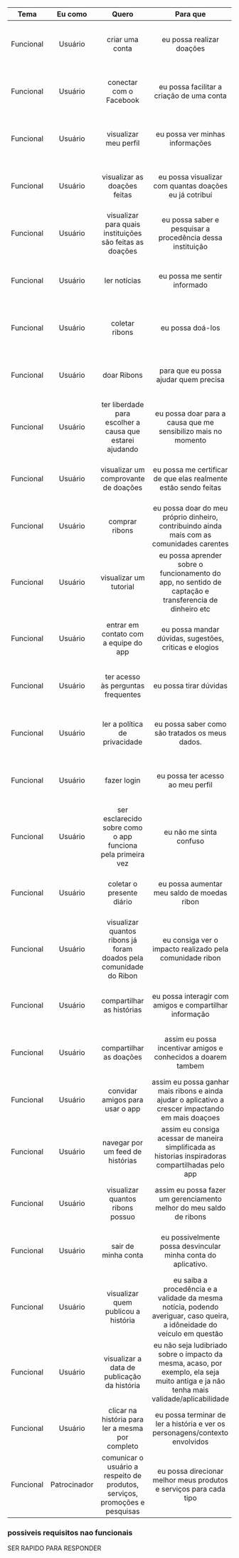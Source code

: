 | Tema | Eu como | Quero | Para que | Notas | Prioridade | Status | ID Rastro | Rastro |
| :--: | :--: | :--: | :--: | :--: | :--: | :--: | :--: | :--: |
| Funcional | Usuário | criar uma conta | eu possa realizar doações | - | Must | {done, in progress, not coded yet*(?), to do} | RFOAP01 | Observação e Análise de Protocolo | RF1 | MoSCoW |
| Funcional | Usuário | conectar com o Facebook | eu possa facilitar a criação de uma conta | - | Should | {done, in progress, not coded yet*(?), to do} | RFOAP02 | Observação e Análise de Protocolo | RF2 | MoSCoW |
| Funcional | Usuário | visualizar meu perfil | eu possa ver minhas informações | - | Should | {done, in progress, not coded yet*(?), to do} | RFOAP10 | Observação e Análise de Protocolo | RF3 | MoSCoW |
| Funcional | Usuário | visualizar as doações feitas | eu possa visualizar com quantas doações eu já cotribuí | - | Must | {done, in progress, not coded yet*(?), to do} | RFOAP11, RFST05 | Observação e Análise de Protocolo, Storytelling | RF4 | MoSCoW |
| Funcional | Usuário | visualizar para quais instituições são feitas as doações | eu possa saber e pesquisar a procedência dessa instituição | - | Could | {done, in progress, not coded yet*(?), to do} | RFOAP12 | Observação e Análise de Protocolo | RF5 | MoSCoW |
| Funcional | Usuário | ler notícias | eu possa me sentir informado | - | Must | {done, in progress, not coded yet*(?), to do} | RFOAP05 | Observação e Análise de Protocolo | RF6 | MoSCoW |
| Funcional | Usuário | coletar ribons | eu possa doá-los | - | Must | {done, in progress, not coded yet*(?), to do} | RFOAP06, RFST07 | Observação e Análise de Protocolo, Storytelling | RF7 | MoSCoW |
| Funcional | Usuário | doar Ribons | para que eu possa ajudar quem precisa | - | Must | {done, in progress, not coded yet*(?), to do} | RFOAP07, RFST08 | Observação e Análise de Protocolo, Storytelling | RF8 | MoSCoW |
| Funcional | Usuário | ter liberdade para escolher a causa que estarei ajudando | eu possa doar para a causa que me sensibilizo mais no momento | - | Must | {done, in progress, not coded yet*(?), to do} | RFOAP08 | Observação e Análise de Protocolo | RF9 | MoSCoW |
| Funcional | Usuário | visualizar um comprovante de doações | eu possa me certificar de que elas realmente estão sendo feitas | - | Should | {done, in progress, not coded yet*(?), to do} | RFOAP09, RFST10 | Observação e Análise de Protocolo, Storytelling | RF10 | MoSCoW |
| Funcional | Usuário | comprar ribons | eu possa doar do meu próprio dinheiro, contribuindo ainda mais com as comunidades carentes | - | Must | {done, in progress, not coded yet*(?), to do} | RFOAP13, RFST09 | Observação e Análise de Protocolo, Storytelling | RF11 | MoSCoW |
| Funcional | Usuário | visualizar um tutorial | eu possa aprender sobre o funcionamento do app, no sentido de captação e transferencia de dinheiro etc | - | Could | {done, in progress, not coded yet*(?), to do} | RFOAP04 | Observação e Análise de Protocolo | RF12 | MoSCoW |
| Funcional | Usuário | entrar em contato com a equipe do app | eu possa mandar dúvidas, sugestões, criticas e elogios | - | Would | {done, in progress, not coded yet*(?), to do} | RFOAP14 | Observação e Análise de Protocolo | RF13 | MoSCoW |
| Funcional | Usuário | ter acesso às perguntas frequentes | eu possa tirar dúvidas | - | Could | {done, in progress, not coded yet*(?), to do} | RFOAP15 | Observação e Análise de Protocolo | RF14 | MoSCoW |
| Funcional | Usuário | ler a política de privacidade | eu possa saber como são tratados os meus dados. | - | Must | {done, in progress, not coded yet*(?), to do} | RFOAP16 | Observação e Análise de Protocolo | RF15 | MoSCoW |
| Funcional | Usuário | fazer login | eu possa ter acesso ao meu perfil | - | Must | {done, in progress, not coded yet*(?), to do} | RFOAP03, RFST04 | Observação e Análise de Protocolo, Storytelling | RF16 | MoSCoW |
| Funcional | Usuário | ser esclarecido sobre como o app funciona pela primeira vez | eu não me sinta confuso | - | Should | {done, in progress, not coded yet*(?), to do} | RFST02 | Storytelling | RF31 | MoSCoW |
| Funcional | Usuário | coletar o presente diário | eu possa aumentar meu saldo de moedas ribon | - | Must | {done, in progress, not coded yet*(?), to do} | RFIU01 | Introspecção | RF36 | MoSCoW |
| Funcional | Usuário | visualizar quantos ribons já foram doados pela comunidade do Ribon | eu consiga ver o impacto realizado pela comunidade ribon | - | Must | {done, in progress, not coded yet*(?), to do} | RFIU03 | Introspecção | RF39 | MoSCoW |
| Funcional | Usuário | compartilhar as histórias | eu possa interagir com amigos e compartilhar informação | - | Must | {done, in progress, not coded yet*(?), to do} | RFIU04 | Introspecção | RF40 | MoSCoW |
| Funcional | Usuário | compartilhar as doações | assim eu possa incentivar amigos e conhecidos a doarem tambem | - | Must | {done, in progress, not coded yet*(?), to do} | RFIU05 | Introspecção | RF41 | MoSCoW |
| Funcional | Usuário | convidar amigos para usar o app | assim eu possa ganhar mais ribons e ainda ajudar o aplicativo a crescer impactando em mais doaçoes | - | Must | {done, in progress, not coded yet*(?), to do} | RFIU06 | Introspecção | RF42 | MoSCoW |
| Funcional | Usuário | navegar por um feed de histórias | assim eu consiga acessar de maneira simplificada as historias inspiradoras compartilhadas pelo app | - | Must | {done, in progress, not coded yet*(?), to do} | RFIU012 | Introspecção | RF48 | MoSCoW |
| Funcional | Usuário | visualizar quantos ribons possuo | assim eu possa fazer um gerenciamento melhor do meu saldo de ribons | - | Must | {done, in progress, not coded yet*(?), to do} | RFIU07, RFST06 | Introspecção, Storytelling | RF43 | MoSCoW |
| Funcional | Usuário | sair de minha conta | eu possivelmente possa desvincular minha conta do aplicativo. | - | Must | {done, in progress, not coded yet*(?), to do} | RFIU08 | Introspecção | RF44 | MoSCoW |
| Funcional | Usuário | visualizar quem publicou a história | eu saiba a procedência e a validade da mesma notícia, podendo averiguar, caso queira, a idôneidade do veículo em questão | - | Must | {done, in progress, not coded yet*(?), to do} | RFIU09 | Introspecção | RF45 | MoSCoW |
| Funcional | Usuário | visualizar a data de publicação da história | eu não seja ludibriado sobre o impacto da mesma, acaso, por exemplo, ela seja muito antiga e ja não tenha mais validade/aplicabilidade | - | Must | {done, in progress, not coded yet*(?), to do} | RFIU010 | Introspecção | RF46 | MoSCoW |
| Funcional | Usuário | clicar na história para ler a mesma por completo | eu possa terminar de ler a história e ver os personagens/contexto envolvidos | - | Must | {done, in progress, not coded yet*(?), to do} | RFIU011 | Introspecção | RF47 | MoSCoW |
| Funcional | Patrocinador | comunicar o usuário a respeito de produtos, serviços, promoções e pesquisas | eu possa direcionar melhor meus produtos e serviços para cada tipo | Must | RFIP03 | Introspecção | RF33 | MoSCoW


### possiveis requisitos nao funcionais

SER RAPIDO PARA RESPONDER